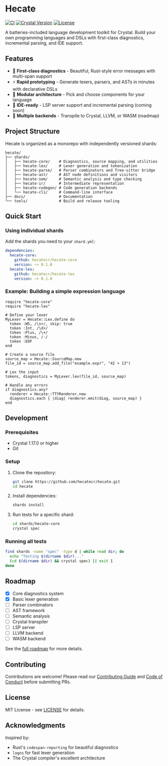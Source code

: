 # Hecate

[![CI](https://github.com/hecatecr/hecate/workflows/CI/badge.svg)](https://github.com/hecatecr/hecate/actions)
[![Crystal Version](https://img.shields.io/badge/crystal-latest-brightgreen)](https://crystal-lang.org/)
[![License](https://img.shields.io/badge/license-MIT-blue.svg)](LICENSE)

A batteries-included language development toolkit for Crystal. Build your own programming languages and DSLs with first-class diagnostics, incremental parsing, and IDE support.

## Features

- 🎯 **First-class diagnostics** - Beautiful, Rust-style error messages with multi-span support
- ⚡ **Rapid prototyping** - Generate lexers, parsers, and ASTs in minutes with declarative DSLs
- 🔧 **Modular architecture** - Pick and choose components for your language
- 📝 **IDE-ready** - LSP server support and incremental parsing (coming soon)
- 🚀 **Multiple backends** - Transpile to Crystal, LLVM, or WASM (roadmap)

## Project Structure

Hecate is organized as a monorepo with independently versioned shards:

```
hecate/
├── shards/
│   ├── hecate-core/    # Diagnostics, source mapping, and utilities
│   ├── hecate-lex/     # Lexer generation and tokenization
│   ├── hecate-parse/   # Parser combinators and Tree-sitter bridge
│   ├── hecate-ast/     # AST node definitions and visitors
│   ├── hecate-sem/     # Semantic analysis and type checking
│   ├── hecate-ir/      # Intermediate representation
│   ├── hecate-codegen/ # Code generation backends
│   └── hecate-cli/     # Command-line interface
├── docs/               # Documentation
└── tools/              # Build and release tooling
```

## Quick Start

### Using individual shards

Add the shards you need to your `shard.yml`:

```yaml
dependencies:
  hecate-core:
    github: hecatecr/hecate-core
    version: ~> 0.1.0
  hecate-lex:
    github: hecatecr/hecate-lex
    version: ~> 0.1.0
```

### Example: Building a simple expression language

```crystal
require "hecate-core"
require "hecate-lex"

# Define your lexer
MyLexer = Hecate::Lex.define do
  token :WS, /\s+/, skip: true
  token :Int, /\d+/
  token :Plus, /\+/
  token :Minus, /-/
  token :EOF
end

# Create a source file
source_map = Hecate::SourceMap.new
file_id = source_map.add_file("example.expr", "42 + 13")

# Lex the input
tokens, diagnostics = MyLexer.lex(file_id, source_map)

# Handle any errors
if diagnostics.any?
  renderer = Hecate::TTYRenderer.new
  diagnostics.each { |diag| renderer.emit(diag, source_map) }
end
```

## Development

### Prerequisites

- Crystal 1.17.0 or higher
- Git

### Setup

1. Clone the repository:
   ```bash
   git clone https://github.com/hecatecr/hecate.git
   cd hecate
   ```

2. Install dependencies:
   ```bash
   shards install
   ```

3. Run tests for a specific shard:
   ```bash
   cd shards/hecate-core
   crystal spec
   ```

### Running all tests

```bash
find shards -name "spec" -type d | while read dir; do
  echo "Testing $(dirname $dir)..."
  (cd $(dirname $dir) && crystal spec) || exit 1
done
```

## Roadmap

- [x] Core diagnostics system
- [x] Basic lexer generation
- [ ] Parser combinators
- [ ] AST framework
- [ ] Semantic analysis
- [ ] Crystal transpiler
- [ ] LSP server
- [ ] LLVM backend
- [ ] WASM backend

See the [full roadmap](docs/ROADMAP.md) for more details.

## Contributing

Contributions are welcome! Please read our [Contributing Guide](CONTRIBUTING.md) and [Code of Conduct](CODE_OF_CONDUCT.md) before submitting PRs.

## License

MIT License - see [LICENSE](LICENSE) for details.

## Acknowledgments

Inspired by:
- Rust's `codespan-reporting` for beautiful diagnostics
- `logos` for fast lexer generation
- The Crystal compiler's excellent architecture